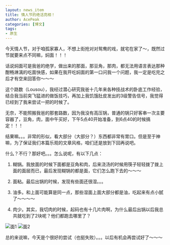 ```yaml
---
layout: news_item
title: 情人节的绝活亮相！
author: AcePeak
categories: [博文]
tags: 
- 原生
---
```


今天情人节，对于咱孤家寡人，不想上街抢对对鸳鸯的戏，就宅在家了～，既然过节就要来点不同嘛，焖面！！！ 


话说焖面可是我爸的绝学，做出来的那面，那豆角，那肉，都无法用语言表达那种酣畅淋漓的吃面快感，如果在我开吃焖面的第一口问我一个问题，我一定是吃完之后才有空来回答你～～～ 


这个路数（Lousou），我经过潜心研究我爸十几年来各种技战术的卧底工作经验，结合我当前突飞猛进的做饭技巧，再加上我饥饿肚皮发出的3级警告信号，我觉得已经到了我来尝试一把的时候了。 


无奈，不能照搬我爸的那套路数，因为我没有高压锅，普通的锅只好客串一次主要容器了，豆角，肉，面中午买好，下午5点40开始准备，到6点40的时候搞定！！！ 


结果嘛。。。非常的形似，看大部分（大部分？）东西都非常有胃口。但是至于神嘛，为了保证我们本篇乐观的文章风格，咱们还是放到下回再说吧。 


什么？不行？那好吧。。。怎么说呢，有以下几点： 

1. 糊锅。我放面的时候下面都是豆角和肉，后来浇汤的时候用筷子轻轻拨了拨上面的面层而已，最后发现糊锅的都是面，它们怎么跑下去的～～～ 

2. 面粘。最后出锅的时候，发现有些面还很湿。。。 

3. 油多。和上面可能算是同一点，那些湿面上面大部分都是油，吃起来有点小腻了～～～～ 

4. 肉少。其实，我切肉的时候，起码也有十几片肉啊，为什么最后出锅以后我总共就吃到了2块呢？他们都跑去哪里了？ 


![面1](/img/090214_1.jpg)
![面2](/img/090214_2.jpg)


总的来说嘛，今天是个很好的尝试（也挺失败）。。。以后有机会再尝试好了～～～ 